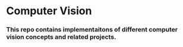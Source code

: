 # Computer Vision 

### This repo contains implementaitons of different computer vision concepts and related projects. 


